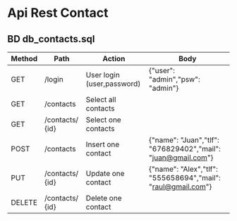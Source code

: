 # Api Rest Contact

## BD db_contacts.sql

| Method | Path | Action | Body
| --- | --- | --- | --- |
| GET | /login | User login (user,password)| {"user": "admin","psw": "admin"} |
| GET | /contacts | Select all contacts|
| GET | /contacts/ {id} | Select one contacts|
| POST | /contacts | Insert one contact | {"name": "Juan","tlf": "676829402","mail": "juan@gmail.com"} |
| PUT | /contacts/ {id} | Update one contact | {"name": "Alex","tlf": "555658694","mail": "raul@gmail.com"} |
| DELETE | /contacts/ {id} | Delete one contact |

